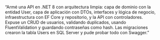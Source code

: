 “Armé una API en .NET 8 con arquitectura limpia: capa de dominio con la entidad User, capa de aplicación con DTOs, interfaces y lógica de negocio, infraestructura con EF Core y repositorio, y la API con controladores. Expuse un CRUD de usuarios, validando duplicados, usando FluentValidation y guardando contraseñas como hash. Las migraciones crearon la tabla Users en SQL Server y pude probar todo con Swagger.”
